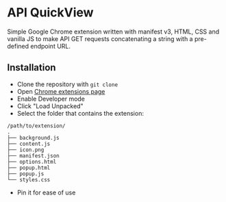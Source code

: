 # API QuickView

Simple Google Chrome extension written with manifest v3, HTML, CSS and vanilla JS to make API GET requests concatenating a string with a pre-defined endpoint URL.

## Installation

- Clone the repository with `git clone`
- Open [Chrome extensions page](chrome://extensions)
- Enable Developer mode
- Click "Load Unpacked"
- Select the folder that contains the extension:
```
/path/to/extension/
.
├── background.js
├── content.js
├── icon.png
├── manifest.json
├── options.html
├── popup.html
├── popup.js
└── styles.css
```
- Pin it for ease of use
